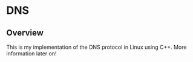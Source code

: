 DNS
===================================================
Overview
--------
This is my implementation of the DNS protocol in Linux using C++.
More information later on!
